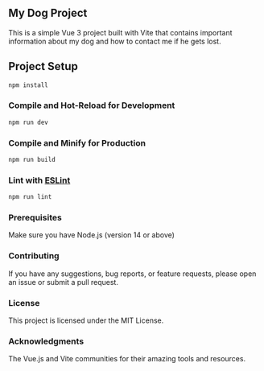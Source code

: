## My Dog Project

This is a simple Vue 3 project built with Vite that contains important information about my dog and how to contact me if he gets lost.

## Project Setup

```sh
npm install
```

### Compile and Hot-Reload for Development

```sh
npm run dev
```

### Compile and Minify for Production

```sh
npm run build
```

### Lint with [ESLint](https://eslint.org/)

```sh
npm run lint
```

### Prerequisites
Make sure you have Node.js (version 14 or above)

### Contributing
If you have any suggestions, bug reports, or feature requests, please open an issue or submit a pull request.

### License
This project is licensed under the MIT License.

### Acknowledgments
The Vue.js and Vite communities for their amazing tools and resources.
